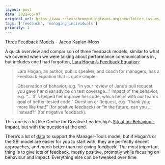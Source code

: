 ```yaml
---
layout: post
date: 2021-05-07
original_url: https://www.researchcomputingteams.org/newsletter_issues/0073
tags: ['feedback', 'managing_individuals']
priority: 1
---
```


<!-- markdownlint-disable MD033 -->
<!-- markdownlint-disable MD041 -->
<!-- markdownlint-disable MD049 -->

[Three Feedback Models](https://jacobian.org/2021/apr/22/three-feedback-models/) - Jacob Kaplan-Moss

A quick overview and comparison of three feedback models, similar to what we covered when we were talking about performance communications in , but includes one I had forgotten, [Lara Hogan’s Feedback Equation](https://larahogan.me/blog/feedback-equation/):

> Lara Hogan, an author, public speaker, and coach for managers, has a Feedback Equation that is quite simple:
>
> Observation of behavior, e.g. “In your review of Jane’s pull request, you gave her clear advice on test coverage…”
> Impact of the behavior, e.g. “… this helped her improve her code, which helps with our team’s goal of better-tested code.”
> Question or Request, e.g. “thank you; more like that!” (for positive feedback) or “in the future, can you … instead?” (for negative feedback).

This one is a lot like Centre for Creative Leadership’s [Situation-Behaviour-Impact](https://www.ccl.org/articles/leading-effectively-articles/closing-the-gap-between-intent-vs-impact-sbii/), but with the question at the end.

There’s a lot of [data](https://www.manager-tools.com/2021/03/manager-tools-data-feedback-part-1) to support the Manager-Tools model, but if Hogan’s or the SBI model are easier for you to start with, they are perfectly decent approaches, and *much* better than not giving feedback.  The most important thing is to give lots of feedback, mostly positive, promptly while focusing on behaviour and impact.  Everything else can be tweaked over time.
